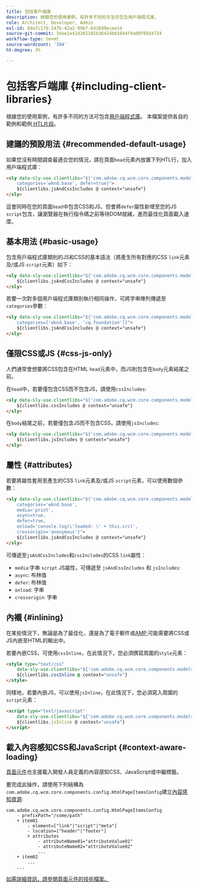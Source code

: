 ```yaml
---
title: 包括客戶端庫
description: 根據您的使用案例，有許多不同的方法可包含用戶端程式庫。
role: Architect, Developer, Admin
exl-id: 84e7c178-247b-42a2-99bf-6d1699ecee14
source-git-commit: 3ebe1a42d265185b36424b01844f4a00f05d4724
workflow-type: tm+mt
source-wordcount: '394'
ht-degree: 3%

---
```


# 包括客戶端庫 {#including-client-libraries}

根據您的使用案例，有許多不同的方法可包含[用戶端程式庫](/help/developing/archetype/uifrontend.md#clientlibs)。 本檔案提供各自的範例和範例[ HTL片段](https://docs.adobe.com/content/help/zh-Hant/experience-manager-htl/using/overview.html)。

## 建議的預設用法 {#recommended-default-usage}

如果您沒有時間調查最適合您的情況，請在頁面`head`元素內放置下列HTL行，加入用戶端程式庫：

```html
<sly data-sly-use.clientlibs="${'com.adobe.cq.wcm.core.components.models.ClientLibraries' @
    categories='wknd.base', defer=true}">
    ${clientlibs.jsAndCssIncludes @ context="unsafe"}
</sly>
```

這會同時在您的頁面`head`中包含CSS和JS，但會將`defer`屬性新增至您的JS `script`包含，讓瀏覽器在執行指令碼之前等待DOM就緒，進而最佳化頁面載入速度。

## 基本用法 {#basic-usage}

包含用戶端程式庫類別的JS和CSS的基本語法（將產生所有對應的CSS `link`元素及/或JS `script`元素）如下：

```html
<sly data-sly-use.clientlibs="${'com.adobe.cq.wcm.core.components.models.ClientLibraries' @ categories='wknd.base'}">
    ${clientlibs.jsAndCssIncludes @ context="unsafe"}
</sly>
```

若要一次對多個用戶端程式庫類別執行相同操作，可將字串陣列傳遞至`categories`參數：

```html
<sly data-sly-use.clientlibs="${'com.adobe.cq.wcm.core.components.models.ClientLibraries' @
    categories=['wknd.base', 'cq.foundation']}">
    ${clientlibs.jsAndCssIncludes @ context="unsafe"}
</sly>
```

## 僅限CSS或JS {#css-js-only}

人們通常會想要將CSS包含在HTML `head`元素中，而JS則包含在`body`元素結尾之前。

在`head`中，若要僅包含CSS而不包含JS，請使用`cssIncludes`:

```html
<sly data-sly-use.clientlibs="${'com.adobe.cq.wcm.core.components.models.ClientLibraries' @ categories='wknd.base'}">
    ${clientlibs.cssIncludes @ context="unsafe"}
</sly>
```

在`body`結尾之前，若要僅包含JS而不包含CSS，請使用`jsIncludes`:

```html
<sly data-sly-use.clientlibs="${'com.adobe.cq.wcm.core.components.models.ClientLibraries' @ categories='wknd.base'}">
    ${clientlibs.jsIncludes @ context="unsafe"}
</sly>
```

## 屬性 {#attributes}

若要將屬性套用至產生的CSS `link`元素及/或JS `script`元素，可以使用數個參數：

```html
<sly data-sly-use.clientlibs="${'com.adobe.cq.wcm.core.components.models.ClientLibraries' @
    categories='wknd.base',
    media='print',
    async=true,
    defer=true,
    onload='console.log(\'loaded: \' + this.src)',
    crossorigin='anonymous'}">
    ${clientlibs.jsAndCssIncludes @ context="unsafe"}
</sly>
```

可傳遞至`jsAndCssIncludes`和`cssIncludes`的CSS `link`屬性：

* `media`:字串 `script` JS屬性，可傳遞至 `jsAndCssIncludes` 和 `jsIncludes`:
* `async`: 布林值
* `defer`: 布林值
* `onload`: 字串
* `crossorigin`: 字串

## 內襯 {#inlining}

在某些情況下，無論是為了最佳化，還是為了電子郵件或[AMP,](amp.md)可能需要將CSS或JS內嵌至HTML的輸出中。

若要內嵌CSS，可使用`cssInline`，在此情況下，您必須撰寫周圍的`style`元素：

```html
<style type="text/css"
    data-sly-use.clientlibs="${'com.adobe.cq.wcm.core.components.models.ClientLibraries' @ categories='wknd.base'}">
    ${clientlibs.cssInline @ context="unsafe"}
</style>
```

同樣地，若要內嵌JS，可以使用`jsInline`，在此情況下，您必須寫入周圍的`script`元素：

```html
<script type="text/javascript"
    data-sly-use.clientlibs="${'com.adobe.cq.wcm.core.components.models.ClientLibraries' @ categories='wknd.base'}">
    ${clientlibs.jsInline @ context="unsafe"}
</script>
```

## 載入內容感知CSS和JavaScript {#context-aware-loading}

[頁面元件](/help/components/page.md)也支援載入開發人員定義的內容感知CSS、JavaScript或中繼標籤。

要完成此操作，請使用下列結構為`com.adobe.cq.wcm.core.components.config.HtmlPageItemsConfig`建立[內容感知資源](context-aware-configs.md):

```text
com.adobe.cq.wcm.core.components.config.HtmlPageItemsConfig
    - prefixPath="/some/path"
    + item01
        - element=["link"|"script"|"meta"]
        - location=["header"|"footer"]
        + attributes
            - attributeName01="attributeValue01"
            - attributeName02="attributeValue02"
            ...
    + item02
        ...
    ...
```

[如需詳細資訊，請參閱頁面元件的技術檔案。](https://github.com/adobe/aem-core-wcm-components/tree/master/content/src/content/jcr_root/apps/core/wcm/components/page/v2/page#loading-of-context-aware-cssjs)
